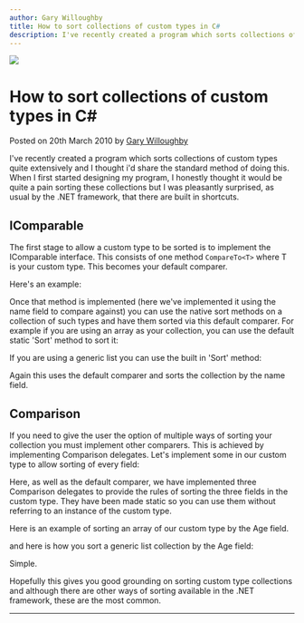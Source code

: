 ```yaml
---
author: Gary Willoughby
title: How to sort collections of custom types in C#
description: I've recently created a program which sorts collections of custom types quite extensively and I thought i'd share the standard method of doing this.
---
```


![]($root-path$/articles/images/how-to-sort-collections-of-custom-types-in-c-sharp-banner.jpg)

# How to sort collections of custom types in C#

<time>Posted on 20th March 2010 by [Gary Willoughby]($root-path$/pages/about.html)</time>

I've recently created a program which sorts collections of custom types quite extensively and I thought i'd share the standard method of doing this. When I first started designing my program, I honestly thought it would be quite a pain sorting these collections but I was pleasantly surprised, as usual by the .NET framework, that there are built in shortcuts.

## IComparable

The first stage to allow a custom type to be sorted is to implement the IComparable interface. This consists of one method `CompareTo<T>` where T is your custom type. This becomes your default comparer.

Here's an example:

<script src="https://gist.github.com/nomad-software/a5167f6b866338cd9dcb243f5e982ee0.js"></script>

Once that method is implemented (here we've implemented it using the name field to compare against) you can use the native sort methods on a collection of such types and have them sorted via this default comparer. For example if you are using an array as your collection, you can use the default static 'Sort' method to sort it:

<script src="https://gist.github.com/nomad-software/7e54b8618213bd736ecd525078dddf81.js"></script>

If you are using a generic list you can use the built in 'Sort' method:

<script src="https://gist.github.com/nomad-software/33715f7cacbe80fbaed90d49881a5343.js"></script>

Again this uses the default comparer and sorts the collection by the name field.

## Comparison

If you need to give the user the option of multiple ways of sorting your collection you must implement other comparers. This is achieved by implementing Comparison delegates. Let's implement some in our custom type to allow sorting of every field:

<script src="https://gist.github.com/nomad-software/c393b614afe0541b464b6388324ae920.js"></script>

Here, as well as the default comparer, we have implemented three Comparison delegates to provide the rules of sorting the three fields in the custom type. They have been made static so you can use them without referring to an instance of the custom type.

Here is an example of sorting an array of our custom type by the Age field.

<script src="https://gist.github.com/nomad-software/148edbfd338be90d9071c97ce875f9f8.js"></script>

and here is how you sort a generic list collection by the Age field:

<script src="https://gist.github.com/nomad-software/3701599a4aaf8d80c9a9d4d8dc18002d.js"></script>

Simple.

Hopefully this gives you good grounding on sorting custom type collections and although there are other ways of sorting available in the .NET framework, these are the most common.

---

